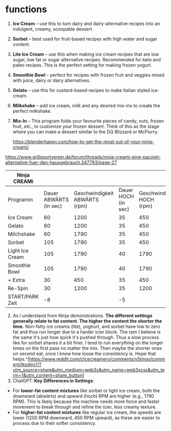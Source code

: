 # functions
1. **Ice Cream** – use this to turn dairy and dairy-alternative recipes into an indulgent, creamy, scoopable dessert.
2. **Sorbet** – best used for fruit-based recipes with high water and sugar content.
3. **Lite Ice Cream** – use this when making ice cream recipes that are low sugar, low fat or sugar alternative recipes. Recommended for keto and paleo recipes. This is the perfect setting for making frozen yogurt.
4. **Smoothie Bowl** – perfect for recipes with frozen fruit and veggies mixed with juice, dairy or dairy alternatives.
5. **Gelato** – use this for custard-based recipes to make Italian styled ice-cream.
6. **Milkshake** – add ice cream, milk and any desired mix-ins to create the perfect milkshake.
7. **Mix-In** – This program folds your favourite pieces of candy, nuts, frozen fruit, etc., to customize your frozen dessert. Think of this as the stage where you can make a dessert similar to the DQ Blizzard or McFlurry.
   
   https://blenderhappy.com/how-to-get-the-most-out-of-your-ninja-creami/

https://www.grillsportverein.de/forum/threads/ninja-creami-eine-pacojet-alternative-fuer-den-hausgebrauch.347793/page-27

| Ninja CREAMi    |                                  |                                         |                               |                                      |
| --------------- | -------------------------------- | --------------------------------------- | ----------------------------- | ------------------------------------ |
| Programm        | Dauer  <br>ABWÄRTS  <br>(in sec) | Geschwindigkeit  <br>ABWÄRTS  <br>(rpm) | Dauer  <br>HOCH  <br>(in sec) | Geschwindigkeit  <br>HOCH  <br>(rpm) |
| Ice Cream       | 60                               | 1200                                    | 35                            | 450                                  |
| Gelato          | 60                               | 1200                                    | 35                            | 450                                  |
| Milchshake      | 60                               | 1790                                    | 35                            | 450                                  |
| Sorbet          | 105                              | 1790                                    | 35                            | 450                                  |
| Light Ice Cream | 105                              | 1790                                    | 40                            | 1790                                 |
| Smoothie Bowl   | 105                              | 1790                                    | 40                            | 1790                                 |
| + Extra         | 30                               | 450                                     | 35                            | 450                                  |
| Re-Spin         | 30                               | 1200                                    | 35                            | 1200                                 |
| START/PARK Zeit | -8                               |                                         | -5                            |                                      |

2. As I understand from Ninja demonstrations. **The different settings generally relate to fat content. The higher the content the shorter the time.** Non-fatty ice creams (lite), yoghurt, and sorbet have low to zero fat and thus run longer due to a harder icier block. The rpm I believe is the same it's just how quick it's pushed through. Thus a slow process like for sorbet shaves it a bit finer. I tend to run everything on the longer times on the first pass no matter the mix. Then maybe the shorter ones on second eat, once I know how loose the consistency is. Hope that helps.^[https://www.reddit.com/r/icecreamery/comments/v5tmqy/comment/lkodmj7/?utm_source=share&utm_medium=web3x&utm_name=web3xcss&utm_term=1&utm_content=share_button]
3. ChatGPT: **Key Differences in Settings**:

- For **lower-fat content mixtures** like sorbet or light ice cream, both the downward (abwärts) and upward (hoch) RPM are higher (e.g., 1790 RPM). This is likely because the machine needs more force and faster movement to break through and refine the icier, less creamy texture.
- For **higher-fat content mixtures** like regular ice cream, the speeds are lower (1200 RPM downward, 450 RPM upward), as these are easier to process due to their softer consistency.